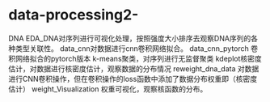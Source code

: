 # data-processing2-
DNA
EDA_DNA对序列进行可视化处理，按照强度大小排序去观察DNA序列的各种类型关联性。
data_cnn对数据进行cnn卷积网络拟合。
data_cnn_pytorch 卷积网络拟合的pytorch版本
k-means聚类，对序列进行无监督聚类
kdeplot核密度估计，对数据进行核密度估计，观察数据的分布情况
reweight_dna_data 对数据进行CNN卷积操作，但在卷积操作的loss函数中添加了数据分布权重即（核密度估计）
weight_Visualization 权重可视化，观察核函数的分布。
